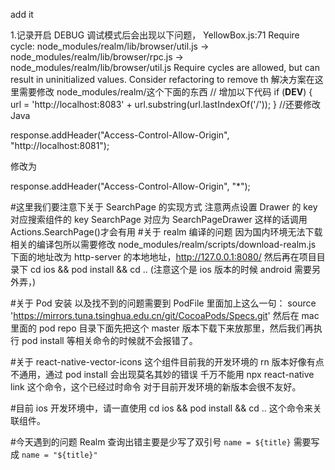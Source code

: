 add it

1.记录开启 DEBUG 调试模式后会出现以下问题，
YellowBox.js:71 Require cycle: node_modules/realm/lib/browser/util.js -> node_modules/realm/lib/browser/rpc.js -> node_modules/realm/lib/browser/util.js Require cycles are allowed, but can result in uninitialized values. Consider refactoring to remove th
解决方案在这里需要修改 node_modules/realm/这个下面的东西
// 增加以下代码
if (**DEV**) {
url = 'http://localhost:8083' + url.substring(url.lastIndexOf('/'));
}
//还要修改 Java

response.addHeader("Access-Control-Allow-Origin", "http://localhost:8081");

修改为

response.addHeader("Access-Control-Allow-Origin", "\*");

#这里我们要注意下关于 SearchPage 的实现方式
注意两点设置 Drawer 的 key 对应搜索组件的 key SearchPage 对应为 SearchPageDrawer 这样的话调用 Actions.SearchPage()才会有用 #关于 realm 编译的问题
因为国内环境无法下载相关的编译包所以需要修改 node_modules/realm/scripts/download-realm.js 下面的地址改为 http-server 的本地地址，http://127.0.0.1:8080/ 然后再在项目目录下 cd ios && pod install && cd .. (注意这个是 ios 版本的时候 android 需要另外弄，)

#关于 Pod 安装 以及找不到的问题需要到 PodFile 里面加上这么一句：
source 'https://mirrors.tuna.tsinghua.edu.cn/git/CocoaPods/Specs.git'
然后在 mac 里面的 pod repo 目录下面先把这个 master 版本下载下来放那里，然后我们再执行 pod install 等相关命令的时候就不会报错了。

#关于 react-native-vector-icons 这个组件目前我的开发环境的 rn 版本好像有点不通用，通过 pod install 会出现莫名其妙的错误 千万不能用 npx react-native link 这个命令，这个已经过时命令 对于目前开发环境的新版本会很不友好。

#目前 ios 开发环境中，请一直使用 cd ios && pod install && cd .. 这个命令来关联组件。

#今天遇到的问题 Realm 查询出错主要是少写了双引号
`name = ${title}` 需要写成 `name = "${title}"`
